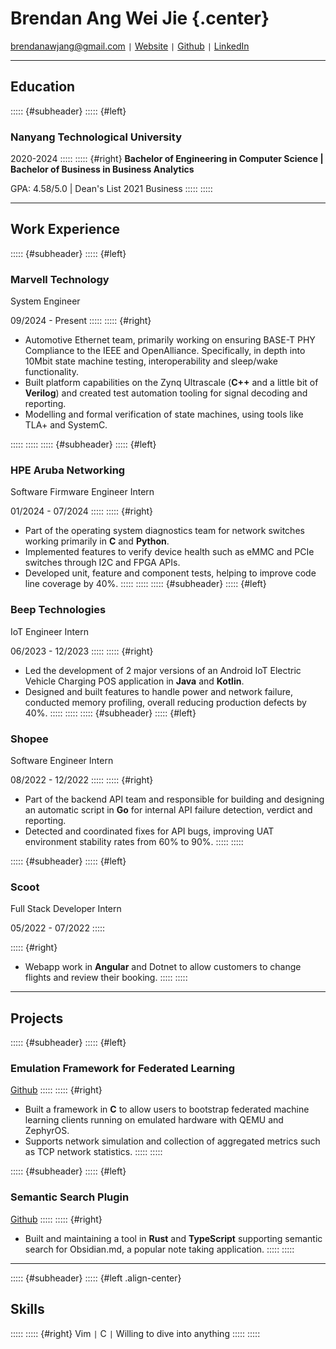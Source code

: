 # Brendan Ang Wei Jie {.center}

brendanawjang@gmail.com <code>&#124;</code> [Website](https://brendanang.dev) <code>&#124;</code> [Github](https://github.com/bbawj) <code>&#124;</code> [LinkedIn](https://linkedin.com/in/brendanawj)  

---

## Education
::::: {#subheader}
::::: {#left}
### Nanyang Technological University

2020-2024
:::::
::::: {#right}
**Bachelor of Engineering in Computer Science | Bachelor of Business in Business Analytics**

GPA: 4.58/5.0 | Dean's List 2021 Business
:::::
:::::

---

## Work Experience
::::: {#subheader}
::::: {#left}
### Marvell Technology

System Engineer

09/2024 - Present
:::::
::::: {#right}
- Automotive Ethernet team, primarily working on ensuring BASE-T PHY Compliance to the IEEE and OpenAlliance. Specifically, in depth into 10Mbit state machine testing, interoperability and sleep/wake functionality.
- Built platform capabilities on the Zynq Ultrascale (**C++** and a little bit of **Verilog**) and created test automation tooling for signal decoding and reporting.
- Modelling and formal verification of state machines, using tools like TLA+ and SystemC.

:::::
:::::
::::: {#subheader}
::::: {#left}
### HPE Aruba Networking

Software Firmware Engineer Intern

01/2024 - 07/2024
:::::
::::: {#right}

- Part of the operating system diagnostics team for network switches working primarily in **C** and **Python**.
- Implemented features to verify device health such as eMMC and PCIe switches through I2C and FPGA APIs.
- Developed unit, feature and component tests, helping to improve code line coverage by 40%.
:::::
:::::
::::: {#subheader}
::::: {#left}
### Beep Technologies

IoT Engineer Intern

06/2023 - 12/2023
:::::
::::: {#right}

- Led the development of 2 major versions of an Android IoT Electric Vehicle Charging POS application in **Java** and **Kotlin**.
- Designed and built features to handle power and network failure, conducted memory profiling, overall reducing production defects by 40%.
:::::
:::::
::::: {#subheader}
::::: {#left}
### Shopee

Software Engineer Intern

08/2022 - 12/2022
:::::
::::: {#right}

- Part of the backend API team and responsible for building and designing an automatic script in **Go** for internal API failure detection, verdict and reporting.
- Detected and coordinated fixes for API bugs, improving UAT environment stability rates from 60% to 90%. 
:::::
:::::

::::: {#subheader}
::::: {#left}
### Scoot

Full Stack Developer Intern

05/2022 - 07/2022
:::::

::::: {#right}

- Webapp work in **Angular** and Dotnet to allow customers to change flights and review their booking.
:::::
:::::

---

## Projects
::::: {#subheader}
::::: {#left}
### Emulation Framework for Federated Learning

[Github](https://github.com/bbawj/zfl)
:::::
::::: {#right}

- Built a framework in **C** to allow users to bootstrap federated machine learning clients running on emulated hardware with QEMU and ZephyrOS.
- Supports network simulation and collection of aggregated metrics such as TCP network statistics.
:::::
:::::

::::: {#subheader}
::::: {#left}
### Semantic Search Plugin

[Github](https://github.com/bbawj/obsidian-semantic-search)
:::::
::::: {#right}

- Built and maintaining a tool in **Rust** and **TypeScript** supporting semantic search for Obsidian.md, a popular note taking application. 
:::::
:::::

---

::::: {#subheader}
::::: {#left .align-center}
## Skills
:::::
::::: {#right}
Vim <code>&#124;</code> C <code>&#124;</code> Willing to dive into anything
:::::
:::::
